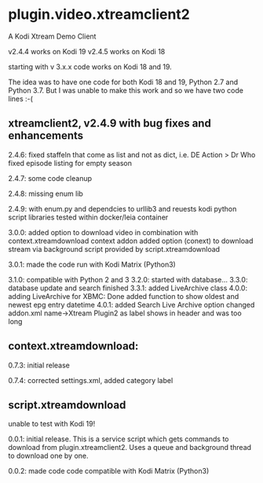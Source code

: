 # plugin.video.xtreamclient2
A Kodi Xtream Demo Client

v2.4.4 works on Kodi 19
v2.4.5 works on Kodi 18

starting with v 3.x.x code works on Kodi 18 and 19.

The idea was to have one code for both Kodi 18 and 19, Python 2.7 and Python 3.7. But I was unable to make this work and so we have two code lines :-(

## xtreamclient2, v2.4.9 with bug fixes and enhancements

2.4.6:
  fixed staffeln that come as list and not as dict, i.e. DE Action > Dr Who
  fixed episode listing for empty season

2.4.7:
  some code cleanup

2.4.8:
  missing enum lib

2.4.9:
  with enum.py and dependcies to urllib3 and reuests kodi python script libraries
  tested within docker/leia container

3.0.0:
  added option to download video in combination with context.xtreamdownload context addon
  added option (conext) to download stream via background script provided by script.xtreamdownload

3.0.1:
  made the code run with Kodi Matrix (Python3)

3.1.0:
  compatible with Python 2 and 3
3.2.0:
  started with database...
3.3.0:
  database update and search finished
3.3.1:
  added LiveArchive class
4.0.0:
  adding LiveArchive for XBMC: Done
  added function to show oldest and newest epg entry datetime
4.0.1:
  added Search Live Archive option
  changed addon.xml name->Xtream Plugin2 as label shows in header and was too long

## context.xtreamdownload:

0.7.3:
    initial release

0.7.4:
    corrected settings.xml, added category label

## script.xtreamdownload

unable to test with Kodi 19!

0.0.1:
    initial release. This is a service script which gets commands to download from plugin.xtreamclient2. Uses a queue and background thread to download one by one.

0.0.2:
    made code code compatible with Kodi Matrix (Python3)
